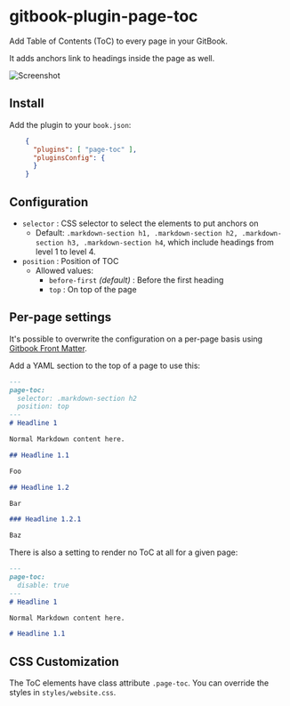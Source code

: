 # gitbook-plugin-page-toc

Add Table of Contents (ToC) to every page in your GitBook.

It adds anchors link to headings inside the page as well.

![Screenshot](https://raw.githubusercontent.com/aleung/gitbook-plugin-page-toc/master/doc/screenshot-1.png)

## Install

Add the plugin to your `book.json`:

``` json
    {
      "plugins": [ "page-toc" ],
      "pluginsConfig": {
      }
    }
```

## Configuration

- `selector` : CSS selector to select the elements to put anchors on
  - Default: `.markdown-section h1, .markdown-section h2, .markdown-section h3, .markdown-section h4`,
    which include headings from level 1 to level 4.
- `position` : Position of TOC
  - Allowed values:
    - `before-first` _(default)_ : Before the first heading
    - `top` : On top of the page

## Per-page settings

It's possible to overwrite the configuration on a per-page basis using
[Gitbook Front Matter](https://toolchain.gitbook.com/pages.html#front-matter).

Add a YAML section to the top of a page to use this:

```md
---
page-toc:
  selector: .markdown-section h2
  position: top
---
# Headline 1

Normal Markdown content here.

## Headline 1.1

Foo

## Headline 1.2

Bar

### Headline 1.2.1

Baz
```

There is also a setting to render no ToC at all for a given page:

```md
---
page-toc:
  disable: true
---
# Headline 1

Normal Markdown content here.

# Headline 1.1
```

## CSS Customization

The ToC elements have class attribute `.page-toc`. You can override the styles in `styles/website.css`.
